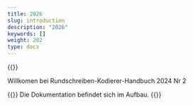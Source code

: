 ```yaml
---
title: 2026
slug: introduction
description: "2026"
keywords: []
weight: 202
type: docs
---
```


  

{{<printButton>}}
  
  

Willkomen bei Rundschreiben-Kodierer-Handbuch 2024 Nr 2 

{{<alert color="info">}}
Die Dokumentation befindet sich im Aufbau.
{{</alert>}}
